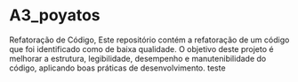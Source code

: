 # A3_poyatos

Refatoração de Código,
Este repositório contém a refatoração de um código que foi identificado como de baixa qualidade. O objetivo deste projeto é melhorar a estrutura, legibilidade, desempenho e manutenibilidade do código, aplicando boas práticas de desenvolvimento.
teste
